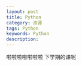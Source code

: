 ```yaml
---
layout: post
title: Python 
category: 资源
tags: Python
keywords: Python
description: 
---
```


啦啦啦啦啦啦啦
下学期的课呢

